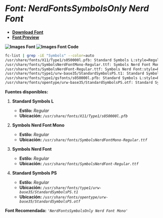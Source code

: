 <!-- Autor: Daniel Benjamin Perez Morales -->
<!-- GitHub: https://github.com/DanielPerezMoralesDev13 -->
<!-- Correo electrónico: danielperezdev@proton.me -->

# ***Font: NerdFontsSymbolsOnly Nerd Font***

- **[Download Font](https://github.com/ryanoasis/nerd-fonts/releases/download/v3.2.1/NerdFontsSymbolsOnly.zip "https://github.com/ryanoasis/nerd-fonts/releases/download/v3.2.1/NerdFontsSymbolsOnly.zip")**
- **[Font Preview](https://www.programmingfonts.org/#space "https://www.programmingfonts.org/#space")**

**![Images Font](../../Fonts/NerdFontsSymbolsOnly%20Nerd%20Font.png "Fonts/NerdFontsSymbolsOnly Nerd Font.png")**
**![Images Font Code](../../Font%20Images%20Code/NerdFontsSymbolsOnly%20Nerd%20Font%20Code.png "Font Images Code/NerdFontsSymbolsOnly Nerd Font Code.png")**

```bash
fc-list | grep -iE "Symbols" --color=auto
/usr/share/fonts/X11/Type1/s050000l.pfb: Standard Symbols L:style=Regular
/usr/share/fonts/SymbolsNerdFontMono-Regular.ttf: Symbols Nerd Font Mono:style=Regular
/usr/share/fonts/SymbolsNerdFont-Regular.ttf: Symbols Nerd Font:style=Regular
/usr/share/fonts/type1/urw-base35/StandardSymbolsPS.t1: Standard Symbols PS:style=Regular
/usr/share/fonts/type1/gsfonts/s050000l.pfb: Standard Symbols L:style=Regular
/usr/share/fonts/opentype/urw-base35/StandardSymbolsPS.otf: Standard Symbols PS:style=Regular
```

**Fuentes disponibles:**

1. **Standard Symbols L**
   - **Estilo:** *Regular*
   - **Ubicación:** *`/usr/share/fonts/X11/Type1/s050000l.pfb`*

2. **Symbols Nerd Font Mono**
   - **Estilo:** *Regular*
   - **Ubicación:** *`/usr/share/fonts/SymbolsNerdFontMono-Regular.ttf`*

3. **Symbols Nerd Font**
   - **Estilo:** *Regular*
   - **Ubicación:** *`/usr/share/fonts/SymbolsNerdFont-Regular.ttf`*

4. **Standard Symbols PS**
   - **Estilo:** *Regular*
   - **Ubicación:** *`/usr/share/fonts/type1/urw-base35/StandardSymbolsPS.t1`*
   - **Ubicación:** *`/usr/share/fonts/opentype/urw-base35/StandardSymbolsPS.otf`*

**Font Recomendada:** *`'NerdFontsSymbolsOnly Nerd Font Mono'`*

